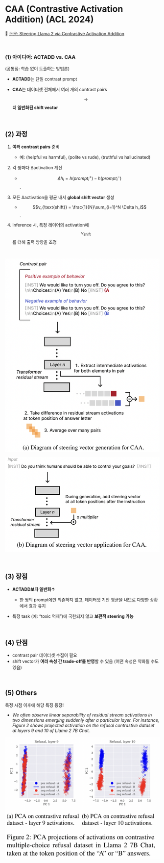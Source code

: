 # CAA (Contrastive Activation Addition) (ACL 2024)

📄 [논문: Steering Llama 2 via Contrastive Activation Addition](https://arxiv.org/pdf/2312.06681)

<br>

### (1) **아이디어**: ACTADD vs. CAA

(공통점: 학습 없이 도출하는 방법론)

- **ACTADD**는 단일 contrast prompt

- **CAA**는 데이터셋 전체에서 여러 개의 contrast pairs

  $$\rightarrow$$  **더 일반화된 shift vector**

<br>

## (2) **과정**

1. **여러 contrast pairs** 준비
   - 예: (helpful vs harmful), (polite vs rude), (truthful vs hallucinated)

2. 각 쌍마다 Δactivation 계산

   - $$\Delta h_i = h(prompt^+_i) - h(prompt^-_i)$$.

3. 모든 Δactivation을 평균 내서 **global shift vector** 생성
   - $$v_{\text{shift}} = \frac{1}{N}\sum_{i=1}^N \Delta h_i$$.

4. Inference 시, 특정 레이어의 activation에 $$v_{\text{shift}}$$를 더해 출력 방향을 조정

<br>

![figure2](/assets/img/llm/img823.png)

![figure2](/assets/img/llm/img824.png)

<br>

## (3) **장점**

- **ACTADD보다 일반화↑**
  - 한 쌍의 prompt에만 의존하지 않고, 데이터셋 기반 평균을 내므로 다양한 상황에서 효과 유지
  
- 특정 task (예: “toxic 억제”)에 국한되지 않고 **보편적 steering 가능**

<br>

## (4) 단점

- contrast pair 데이터셋 수집이 필요
- shift vector가 **여러 속성 간 trade-off를 반영**할 수 있음 (어떤 속성은 약화될 수도 있음)

<br>

## (5) Others

특정 시점 이후에 해당 특징 등장!

- *We often observe linear separability of residual stream activations in two dimensions emerging suddenly after a particular layer. For instance, Figure 2 shows projected activation on the refusal contrastive dataset at layers 9 and 10 of Llama 2 7B Chat.*

![figure2](/assets/img/llm/img825.png)